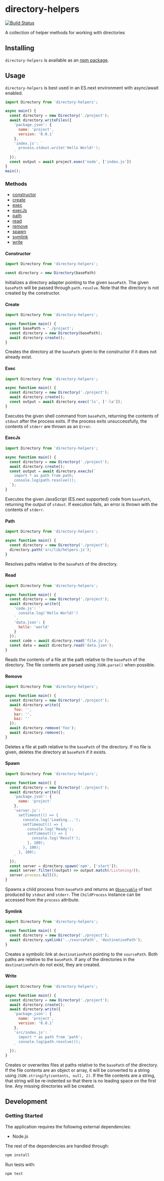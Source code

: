 # directory-helpers
[![Build Status](https://travis-ci.org/vinsonchuong/directory-helpers.svg?branch=master)](https://travis-ci.org/vinsonchuong/directory-helpers)

A collection of helper methods for working with directories

## Installing
`directory-helpers` is available as an
[npm package](https://www.npmjs.com/package/directory-helpers).

## Usage
`directory-helpers` is best used in an ES.next environment with async/await
enabled.

```js
import Directory from 'directory-helpers';

async main() {
  const directory = new Directory('./project');
  await directory.writeFiles({
    'package.json': {
      name: 'project',
      version: '0.0.1'
    },
    'index.js': `
      process.stdout.write('Hello World!');
    `
  });
  const output = await project.exec('node', ['index.js'])
}
main();
```

### Methods
* [constructor](#constructor)
* [create](#create)
* [exec](#exec)
* [execJs](#execJs)
* [path](#path)
* [read](#read)
* [remove](#remove)
* [spawn](#spawn)
* [symlink](#symlink)
* [write](#write)

#### Constructor
```js
import Directory from 'directory-helpers';

const directory = new Directory(basePath)
```
Initializes a directory adapter pointing to the given `basePath`. The given
`basePath` will be passed through `path.resolve`. Note that the directory is
not created by the constructor.

#### Create
```js
import Directory from 'directory-helpers';

async function main() {
  const basePath = './project';
  const directory = new Directory(basePath);
  await directory.create();
}
```
Creates the directory at the `basePath` given to the constructor if it does not
already exist.

#### Exec
```js
import Directory from 'directory-helpers';

async function main() {
  const directory = new Directory('./project');
  await directory.create();
  const output = await directory.exec('ls', ['-la']);
}
```
Executes the given shell command from `basePath`, returning the contents of
`stdout` after the process exits. If the process exits unsuccessfully, the
contents of `stderr` are thrown as an `Error`.

#### ExecJs
```js
import Directory from 'directory-helpers';

async function main() {
  const directory = new Directory('./project');
  await directory.create();
  const output = await directory.execJs(`
    import * as path from path;
    console.log(path.resolve());
  `);
}
```
Executes the given JavaScript (ES.next supported) code from `basePath`,
returning the output of `stdout`. If execution fails, an error is thrown with
the contents of `stderr`.

#### Path
```js
import Directory from 'directory-helpers';

async function main() {
  const directory = new Directory('./project');
  directory.path('src/lib/helpers.js');
}
```
Resolves paths relative to the `basePath` of the directory.

#### Read
```js
import Directory from 'directory-helpers';

async function main() {
  const directory = new Directory('./project');
  await directory.write({
    'code.js': `
      console.log('Hello World!')
    `,
    'data.json': {
      hello: 'world'
    }
  });
  const code = await directory.read('file.js');
  const data = await directory.read('data.json');
}
```
Reads the contents of a file at the path relative to the `basePath` of the
directory. The file contents are parsed using `JSON.parse()` when possible.

#### Remove
```js
import Directory from 'directory-helpers';

async function main() {
  const directory = new Directory('./project');
  await directory.write({
    foo: '',
    bar: '',
    baz: ''
  });
  await directory.remove('foo');
  await directory.remove();
}
```
Deletes a file at path relative to the `basePath` of the directory. If no file
is given, deletes the directory at `basePath` if it exists.

#### Spawn
```js
import Directory from 'directory-helpers';

async function main() {
  const directory = new Directory('./project');
  await directory.write({
    'package.json': {
      name: 'project'
    },
    'server.js': `
      setTimeout(() => {
        console.log('Loading...');
        setTimeout(() => {
          console.log('Ready');
          setTimeout(() => {
            console.log('Result');
          }, 100);
        }, 100);
      }, 100);
    `
  });
  const server = directory.spawn('npm', ['start']);
  await server.filter((output) => output.match(/Listening/));
  server.process.kill();
}
```
Spawns a child process from `basePath` and returns an
[`Observable`](https://github.com/vinsonchuong/esnext-async) of text produced
by `stdout` and `stderr`. The `ChildProcess` instance can be accessed from the
`process` attribute.

#### Symlink
```js
import Directory from 'directory-helpers';

async function main() {
  const directory = new Directory('./project');
  await directory.symlink('../sourcePath', 'destinationPath');
}
```
Creates a symbolic link at `destinationPath` pointing to the `sourcePath`. Both
paths are relative to the `basePath`. If any of the directories in the
`destinationPath` do not exist, they are created.

#### Write
```js
import Directory from 'directory-helpers';

async function main() {
  const directory = new Directory('./project');
  await directory.create();
  await directory.write({
    'package.json': {
      name: 'project',
      version: '0.0.1'
    },
    'src/index.js': `
      import * as path from 'path';
      console.log(path.resolve());
    `
  });
}
```
Creates or overwrites files at paths relative to the `basePath` of the
directory. If the file contents are an object or array, it will be
converted to a string using `JSON.stringify(contents, null, 2)`. If the file
contents are a string, that string will be re-indented so that there is no
leading space on the first line. Any missing directories will be created.

## Development
### Getting Started
The application requires the following external dependencies:
* Node.js

The rest of the dependencies are handled through:
```bash
npm install
```

Run tests with:
```bash
npm test
```
